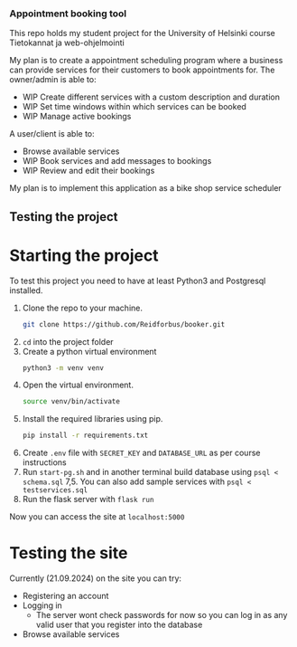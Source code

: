 ### Appointment booking tool

This repo holds my student project for the University of Helsinki course Tietokannat ja web-ohjelmointi

My plan is to create a appointment scheduling program where a business can provide services for their customers to book appointments for.
The owner/admin is able to:
- WIP Create different services with a custom description and duration
- WIP Set time windows within which services can be booked
- WIP Manage active bookings

A user/client is able to:
- Browse available services
- WIP Book services and add messages to bookings
- WIP Review and edit their bookings

My plan is to implement this application as a bike shop service scheduler

## Testing the project

# Starting the project

To test this project you need to have at least Python3 and Postgresql installed.

1. Clone the repo to your machine.
    ```bash
    git clone https://github.com/Reidforbus/booker.git
    ```
2. ```cd``` into the project folder
3. Create a python virtual environment
    ```bash
    python3 -m venv venv
    ```
4. Open the virtual environment.
    ```bash
    source venv/bin/activate
    ```
5. Install the required libraries using pip.
    ```bash
    pip install -r requirements.txt
    ```
6. Create ```.env``` file with ```SECRET_KEY``` and ```DATABASE_URL``` as per course instructions
7. Run ```start-pg.sh``` and in another terminal build database using ```psql < schema.sql``` 
7,5. You can also add sample services with ```psql < testservices.sql```
8. Run the flask server with ```flask run```

Now you can access the site at ```localhost:5000```

# Testing the site

Currently (21.09.2024) on the site you can try:
- Registering an account
- Logging in
    - The server wont check passwords for now so you can log in as any valid user that you register into the database
- Browse available services
